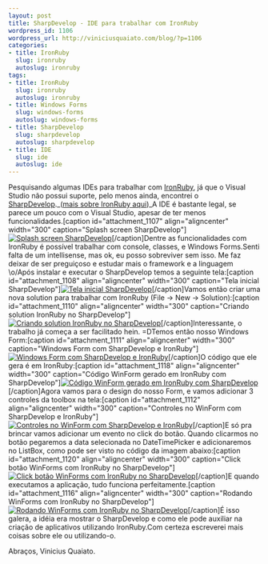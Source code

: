 ```yaml
--- 
layout: post
title: SharpDevelop - IDE para trabalhar com IronRuby
wordpress_id: 1106
wordpress_url: http://viniciusquaiato.com/blog/?p=1106
categories: 
- title: IronRuby
  slug: ironruby
  autoslug: ironruby
tags: 
- title: IronRuby
  slug: ironruby
  autoslug: ironruby
- title: Windows Forms
  slug: windows-forms
  autoslug: windows-forms
- title: SharpDevelop
  slug: sharpdevelop
  autoslug: sharpdevelop
- title: IDE
  slug: ide
  autoslug: ide
---
```

Pesquisando algumas IDEs para trabalhar com [IronRuby](http://ironruby.codeplex.com/), já que o Visual Studio não possui suporte, pelo menos ainda, encontrei o [SharpDevelop](http://www.icsharpcode.net/opensource/sd/)._([mais sobre IronRuby aqui](http://viniciusquaiato.com/blog/category/ironruby/))_A IDE é bastante legal, se parece um pouco com o Visual Studio, apesar de ter menos funcionalidades.[caption id="attachment_1107" align="aligncenter" width="300" caption="Splash screen SharpDevelop"][![Splash screen SharpDevelop](http://viniciusquaiato.com/images_posts/splash-300x149.jpg "Splash screen SharpDevelop")](http://viniciusquaiato.com/images_posts/splash.jpg)[/caption]Dentre as funcionalidades com IronRuby é possível trabalhar com console, classes, e Windows Forms.Senti falta de um intellisense, mas ok, eu posso sobreviver sem isso. Me faz deixar de ser preguiçoso e estudar mais o framework e a linguagem \o/Após instalar e executar o SharpDevelop temos a seguinte tela:[caption id="attachment_1108" align="aligncenter" width="300" caption="Tela inicial SharpDevelop"][![Tela inicial SharpDevelop](http://viniciusquaiato.com/images_posts/inicial-300x181.jpg "Tela inicial SharpDevelop")](http://viniciusquaiato.com/images_posts/inicial-1024x621.jpg)[/caption]Vamos então criar uma nova solution para trabalhar com IronRuby (File -> New -> Solution):[caption id="attachment_1110" align="aligncenter" width="300" caption="Criando solution IronRuby no SharpDevelop"][![Criando solution IronRuby no SharpDevelop](http://viniciusquaiato.com/images_posts/Criando-solution-300x260.jpg "Criando solution IronRuby no SharpDevelop")](http://viniciusquaiato.com/images_posts/Criando-solution.jpg)[/caption]Interessante, o trabalho já começa a ser facilitado hein. =DTemos então nosso Windows Form:[caption id="attachment_1111" align="aligncenter" width="300" caption="Windows Form com SharpDevelop e IronRuby"][![Windows Form com SharpDevelop e IronRuby](http://viniciusquaiato.com/images_posts/Form-300x182.jpg "Windows Form com SharpDevelop e IronRuby")](http://viniciusquaiato.com/images_posts/Form-1024x622.jpg)[/caption]O código que ele gera é em IronRuby:[caption id="attachment_1118" align="aligncenter" width="300" caption="Código WinForm gerado em IronRuby com SharpDevelop"][![Código WinForm gerado em IronRuby com SharpDevelop](http://viniciusquaiato.com/images_posts/codigo-gerado-300x182.jpg "Código WinForm gerado em IronRuby com SharpDevelop")](http://viniciusquaiato.com/images_posts/codigo-gerado-1024x622.jpg)[/caption]Agora vamos para o design do nosso Form, e vamos adicionar 3 controles da toolbox na tela:[caption id="attachment_1112" align="aligncenter" width="300" caption="Controles no WinForm com SharpDevelop e IronRuby"][![Controles no WinForm com SharpDevelop e IronRuby](http://viniciusquaiato.com/images_posts/controles-300x182.jpg "Controles no WinForm com SharpDevelop e IronRuby")](http://viniciusquaiato.com/images_posts/controles-1024x622.jpg)[/caption]E só pra brincar vamos adicionar um evento no click do botão. Quando clicarmos no botão pegaremos a data selecionada no DateTimePicker e adicionaremos no ListBox, como pode ser visto no código da imagem abaixo:[caption id="attachment_1120" align="aligncenter" width="300" caption="Click botão WinForms com IronRuby no SharpDevelop"][![Click botão WinForms com IronRuby no SharpDevelop](http://viniciusquaiato.com/images_posts/click-300x182.jpg "Click botão WinForms com IronRuby no SharpDevelop")](http://viniciusquaiato.com/images_posts/click-1024x622.jpg)[/caption]E quando executamos a aplicação, tudo funciona perfeitamente.[caption id="attachment_1116" align="aligncenter" width="300" caption="Rodando WinForms com IronRuby no SharpDevelop"][![Rodando WinForms com IronRuby no SharpDevelop](http://viniciusquaiato.com/images_posts/rodando-300x180.jpg "Rodando WinForms com IronRuby no SharpDevelop")](http://viniciusquaiato.com/images_posts/rodando-1024x616.jpg)[/caption]É isso galera, a idéia era mostrar o SharpDevelop e como ele pode auxiliar na criação de aplicativos utilizando IronRuby.Com certeza escreverei mais coisas sobre ele ou utilizando-o.

Abraços,
Vinicius Quaiato.
